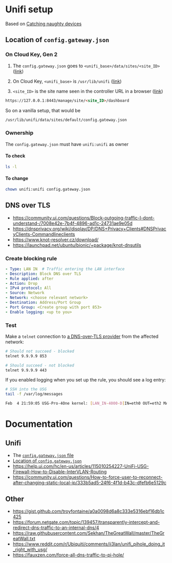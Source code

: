 # Unifi setup

Based on [Catching naughty devices](https://scotthelme.co.uk/catching-naughty-devices-on-my-home-network/)

## Location of `config.gateway.json` 

### On Cloud Key, Gen 2

1. The `config.gateway.json` goes to `<unifi_base>/data/sites/<site_ID>` ([link](https://help.ui.com/hc/en-us/articles/215458888-UniFi-USG-Advanced-Configuration-Using-config-gateway-json))

2. On Cloud Key, `<unifi_base>` is `/usr/lib/unifi` ([link](https://help.ui.com/hc/en-us/articles/115004872967))

3. `<site_ID>` is the site name seen in the controller URL in a browser ([link]())
```html
https://127.0.0.1:8443/manage/site/<site_ID>/dashboard
```

So on a vanilla setup, that would be

```bash
/usr/lib/unifi/data/sites/default/config.gateway.json
```

### Ownership 

The `config.gateway.json` must have `unifi:unifi` as owner

#### To check

```bash
ls -l
```

#### To change

```bash
chown unifi:unifi config.gateway.json
```

## DNS over TLS

- https://community.ui.com/questions/Block-outgoing-traffic-I-dont-understand-/7008e42e-7b4f-4896-ad1c-24731ae9e05d
- https://dnsprivacy.org/wiki/display/DP/DNS+Privacy+Clients#DNSPrivacyClients-Commandlineclients
- https://www.knot-resolver.cz/download/
- https://launchpad.net/ubuntu/bionic/+package/knot-dnsutils

### Create blocking rule

```yaml
- Type: LAN IN  # Traffic entering the LAN interface
- Description: Block DNS over TLS
- Rule applied: after
- Action: Drop
- IPv4 protocol: All
- Source: Network
- Network: <choose relevant network>
- Destination: Address/Port Group
- Port Group: <Create group with port 853>
- Enable logging: <up to you>
```

### Test

Make a `telnet` connection to [a DNS-over-TLS provider](https://dnsprivacy.org/wiki/display/DP/DNS+Privacy+Public+Resolvers) from the affected network:

```bash
# Should not succeed - blocked
telnet 9.9.9.9 853

# Should succeed - not blocked
telnet 9.9.9.9 443
```

If you enabled logging when you set up the rule, you should see a log entry:
```bash
# SSH into the USG
tail -f /var/log/messages

Feb  4 21:59:05 USG-Pro-4One kernel: [LAN_IN-4000-D]IN=eth0 OUT=eth2 MAC=<snip> SRC=192.168.3.52 DST=9.9.9.9 LEN=64 TOS=0x00 PREC=0x00 TTL=63 ID=0 DF PROTO=TCP SPT=50970 DPT=853 WINDOW=65535 RES=0x00 SYN URGP=0 
```

# Documentation

## Unifi

- The [`config.gateway.json` file](https://help.ui.com/hc/en-us/articles/215458888-UniFi-Advanced-USG-Configuration)
- [Location of `config.gateway.json`](https://help.ui.com/hc/en-us/articles/115004872967)
- https://help.ui.com/hc/en-us/articles/115010254227-UniFi-USG-Firewall-How-to-Disable-InterVLAN-Routing
- https://community.ui.com/questions/How-to-force-user-to-reconnect-after-changing-static-local-ip/333b5ad5-24f6-4f1d-b43c-dfefb6e5129c

## Other

- https://gist.github.com/troyfontaine/a0a0098d6a8c333e5316ebf16db1c425
- https://forum.netgate.com/topic/139457/transparently-intercept-and-redirect-dns-traffic-to-an-internal-dns/4
- https://raw.githubusercontent.com/Sekhan/TheGreatWall/master/TheGreatWall.txt
- https://www.reddit.com/r/Ubiquiti/comments/ii3lan/unifi_pihole_doing_it_right_with_usg/
- https://fauxzen.com/force-all-dns-traffic-to-pi-hole/